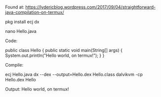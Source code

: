 Found at: 
https://lydericblog.wordpress.com/2017/09/04/straightforward-java-compilation-on-termux/

pkg install ecj dx

nano Hello.java

Code:

public class Hello {
  public static void main(String[] args) {
    System.out.println("Hello world, on termux!");
  }
}

Compile:

ecj Hello.java
dx --dex --output=Hello.dex Hello.class
dalvikvm -cp Hello.dex Hello

Output:
Hello world, on termux!
